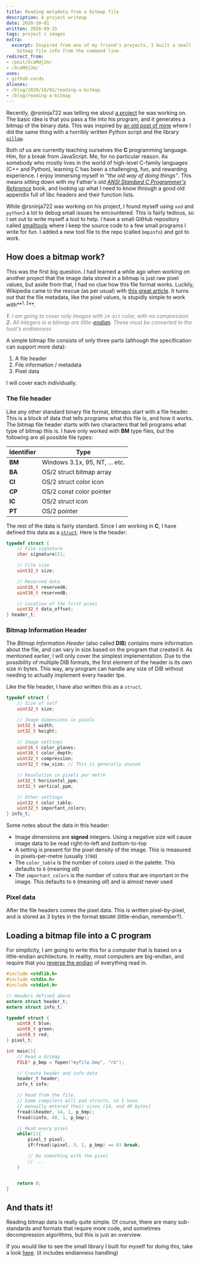 ```yaml
---
title: Reading metadata from a bitmap file
description: A project writeup
date: 2020-10-01
written: 2020-09-15
tags: project c images
extra:
  excerpt: Inspired from one of my friend's projects, I built a small  tool for displaying
    bitmap file info from the command line.
redirect_from:
- /post/XcaMdj2m/
- /XcaMdj2m/
uses:
- github-cards
aliases:
- /blog/2020/10/01/reading-a-bitmap
- /blog/reading-a-bitmap
---
```


Recently, @rsninja722 was telling me about [a project](https://github.com/rsninja722/file2bmp) he was working on. The basic idea is that you pass a file into his program, and it generates a bitmap of the binary data. This was inspired by [an old post of mine](@/blog/2019-09-11-Buildingimgfrombin.md) where I did the same thing with a horribly written Python script and the library [`pillow`](https://github.com/python-pillow/Pillow). 

Both of us are currently teaching ourselves the **C** programming language. Him, for a break from JavaScript. Me, for no particular reason. As somebody who mostly lives in the world of high-level C-family languages (C++ and Python), learning C has been a challenging, fun, and rewarding experience. I enjoy immersing myself in *"the old way of doing things"*. This means sitting down with my Father's old [*ANSI Standard C Programmer's Reference*](https://archive.org/search.php?query=external-identifier%3A%22urn%3Aoclc%3Arecord%3A1028045558%22) book, and looking up what I need to know through a good old appendix full of libc headers and their function lists.

While @rsninja722 was working on his project, I found myself using `xxd` and `python3` a lot to debug small issues he encountered. This is fairly tedious, so I set out to write myself a tool to help. I have a small GitHub repository called [smalltools](https://github.com/Ewpratten/smalltools) where I keep the source code to a few small programs I write for fun. I added a new tool file to the repo (called `bmpinfo`) and got to work.

## How does a bitmap work?

This was the first big question. I had learned a while ago when working on another project that the image data stored in a bitmap is just raw pixel values, but aside from that, I had no clue how this file format works. Luckily, Wikipedia came to the rescue (as per usual) with [this great article](https://en.wikipedia.org/wiki/BMP_file_format). It turns out that the file metadata, like the pixel values, is stupidly simple to work with**<sup>1, 2</sup>**. 

<div style="color:gray;" markdown="1">

***1.** I am going to cover only images with `24-bit` color, with no compression*<br>
***2.** All integers in a bitmap are little-[endian](https://en.wikipedia.org/wiki/Endianness). These must be converted to the host's endianness*

</div>

A simple bitmap file consists of only three parts (although the specification can support more data):

 1. A file header
 2. File information / metadata
 3. Pixel data

I will cover each individually.

### The file header

Like any other standard binary file format, bitmaps start with a file header. This is a block of data that tells programs what this file is, and how it works. The bitmap file header starts with two characters that tell programs what type of bitmap this is. I have only worked with **BM** type files, but the following are all possible file types:

| Identifier | Type                           |
|------------|--------------------------------|
| **BM**     | Windows 3.1x, 95, NT, ... etc. |
| **BA**     | OS/2 struct bitmap array       |
| **CI**     | OS/2 struct color icon         |
| **CP**     | OS/2 const color pointer       |
| **IC**     | OS/2 struct icon               |
| **PT**     | OS/2 pointer                   |


The rest of the data is fairly standard. Since I am working in **C**, I have defined this data as a [`struct`](https://en.wikipedia.org/wiki/Struct_(C_programming_language)). Here is the header:

```c
typedef struct {
    // File signature
    char signature[2];

    // File size
    uint32_t size;

    // Reserved data
    uint16_t reservedA;
    uint16_t reservedB;

    // Location of the first pixel
    uint32_t data_offset;
} header_t;
```

### Bitmap Information Header

The *Bitmap Information Header* (also called **DIB**) contains more information about the file, and can vary in size based on the program that created it. As mentioned earlier, I will only cover the simplest implementation. Due to the possibility of multiple DIB formats, the first element of the header is its own size in bytes. This way, any program can handle any size of DIB without needing to actually implement every header tpe.

Like the file header, I have also written this as a `struct`.

```c
typedef struct {
    // Size of self
    uint32_t size;

    // Image dimensions in pixels
    int32_t width;
    int32_t height;

    // Image settings
    uint16_t color_planes;
    uint16_t color_depth;
    uint32_t compression;
    uint32_t raw_size; // This is generally unused

    // Resolution in pixels per metre
    int32_t horizontal_ppm;
    int32_t vertical_ppm;

    // Other settings
    uint32_t color_table;
    uint32_t important_colors;
} info_t;
```

Some notes about the data in this header:

 - Image dimensions are **signed** integers. Using a negative size will cause image data to be read right-to-left and bottom-to-top
 - A setting is present for the pixel density of the image. This is measured in pixels-per-metre (usually `3780`)
 - The `color_table` is the number of colors used in the palette. This defaults to `0` (meaning *all*)
 - The `important_colors` is the number of colors that are important in the image. This defaults to `0` (meaning *all*) and is almost never used 

### Pixel data

After the file headers comes the pixel data. This is written pixel-by-pixel, and is stored as 3 bytes in the format `BBGGRR` (little-endian, remember?).

## Loading a bitmap file into a C program

For simplicity, I am going to write this for a computer that is based on a little-endian architecture. In reality, most computers are big-endian, and require that you [reverse the endian](https://codereview.stackexchange.com/a/151070) of everything read in.

```c
#include <stdlib.h>
#include <stdio.h>
#include <stdint.h>

// Headers defined above
extern struct header_t;
extern struct info_t;

typedef struct {
    uint8_t blue;
    uint8_t green;
    uint8_t red;
} pixel_t;

int main(){
    // Read a bitmap
    FILE* p_bmp = fopen("myfile.bmp", "rb");

    // Create header and info data
    header_t header;
    info_t info;

    // Read from the file.
    // Some compilers will pad structs, so I have 
    // manually entered their sizes (14, and 40 bytes)
    fread(&header, 14, 1, p_bmp);
    fread(&info, 40, 1, p_bmp);

    // Read every pixel
    while(1){
        pixel_t pixel;
        if(fread(&pixel, 3, 1, p_bmp) == 0) break;

        // Do something with the pixel
        // ...
    }


    return 0;
}
```

## And thats it!

Reading bitmap data is really quite simple. Of course, there are many sub-standards and formats that require more code, and sometimes decompression algorithms, but this is just an overview.

If you would like to see the small library I built for myself for doing this, take a look [here](https://github.com/Ewpratten/smalltools/tree/master/utils/img). (it includes endianness handling)
